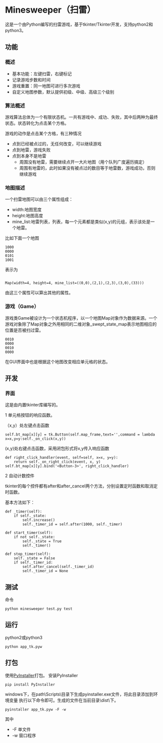 # Minesweeper（扫雷）

这是一个由Python编写的扫雷游戏，基于tkinter/Tkinter开发，支持python2和python3。

## 功能

### 概述

* 基本功能：左键扫雷，右键标记
* 记录游戏步数和时间
* 游戏重置：同一地图可进行多次游戏
* 自定义地图参数，默认提供初级、中级、高级三个级别

### 算法概述

游戏算法总体为一个有限状态机。一共有游戏中、成功、失败，其中后两种为最终状态。状态转化为点击某个方格。

游戏的动作是点击某个方格，有三种情况

* 点到已经被点过的，无任何改变，可以继续游戏
* 点到地雷，游戏失败
* 点到本身不是地雷
    * 周围没有地雷，需要继续点开一大片地图（用个队列广度遍历搞定）
    * 周围有地雷的，此时如果没有被点过的数目等于地雷数，游戏成功，否则继续游戏

### 地图描述

一个扫雷地图可以由三个属性组成：

* width:地图宽度
* height:地图高度
* mine_list:地雷列表，列表，每一个元素都是类似(x,y)的元组，表示该处是一个地雷。

比如下面一个地图

```
1000
0000
0101
1001
```
表示为

```

Map(width=4, height=4, mine_list=((0,0),(2,1),(2,3),(3,0),(33)))
```
由这三个属性可以算出其他的属性。


### 游戏（Game）

游戏类Game被设计为一个状态机程序，以一个地图Map对象作为数据来源。一个游戏对象除了Map对象之外用相同的二维对象_swept_state_map表示地图相应的位置是否被扫过雷。

```
0010
0000
0010
0000
```

在GUI界面中也是根据这个地图改变相应单元格的状态。

## 开发

### 界面

这是由内置tkinter库编写的。

1 单元格按钮的响应函数。

（x,y）处左键点击函数

```
self.bt_map[x][y] = tk.Button(self.map_frame,text='',command = lambda x=x,y=y:self._on_click(x,y))
```

(x,y)处右键点击函数，采用闭包形式将x,y传入响应函数

```
def right_click_handler(event, self=self, x=x, y=y):
    return self._on_right_click(event, x, y)
self.bt_map[x][y].bind('<Button-3>', right_click_handler)
```

2 自动计数控件

tkinter的每个控件都有after和after_cancel两个方法，分别设置定时函数和取消定时函数。

基本方法如下：

```
def _timer(self):
    if self._state:
        self.increase()
        self._timer_id = self.after(1000, self._timer)

def start_timer(self):
    if not self._state:
        self._state = True
        self._timer()

def stop_timer(self):
    self._state = False
    if self._timer_id:
        self.after_cancel(self._timer_id)
        self._timer_id = None
```

## 测试

命令

```
python minesweeper test.py test
```

## 运行

python2或python3

```
python app_tk.pyw
```

## 打包

使用[PyInstaller](https://pythonhosted.org/PyInstaller/)打包。
安装PyInstaller

```
pip install PyInstaller
```
 windows下，在path\Scripts\目录下生成pyinstaller.exe文件，将此目录添加到环境变量
  执行以下命令即可。生成的文件在当前目录\dist\下。
```
pyinstaller app_tk.pyw -F -w
```
其中

- -F 单文件
- -w 窗口程序


